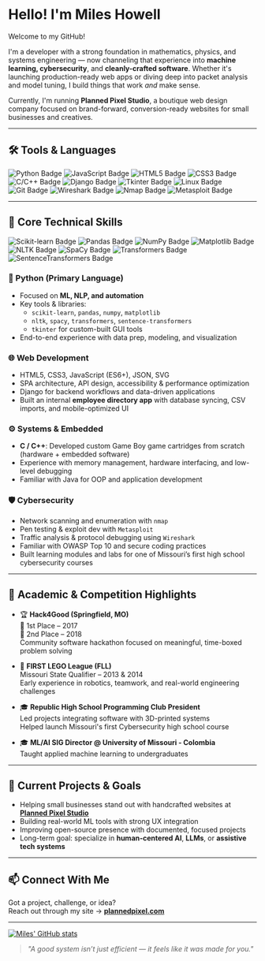 # Hello! I'm Miles Howell

Welcome to my GitHub!

I'm a developer with a strong foundation in mathematics, physics, and systems engineering — now channeling that experience into **machine learning, cybersecurity**, and **cleanly-crafted software**. Whether it's launching production-ready web apps or diving deep into packet analysis and model tuning, I build things that work *and* make sense.

Currently, I'm running **Planned Pixel Studio**, a boutique web design company focused on brand-forward, conversion-ready websites for small businesses and creatives.

---

## 🛠️ Tools & Languages

<p align="left">
  <img src="https://img.shields.io/badge/Python-3.11-blue?logo=python&logoColor=white" alt="Python Badge"/>
  <img src="https://img.shields.io/badge/JavaScript-ES6+-F7DF1E?logo=javascript&logoColor=black" alt="JavaScript Badge"/>
  <img src="https://img.shields.io/badge/HTML5-E34F26?logo=html5&logoColor=white" alt="HTML5 Badge"/>
  <img src="https://img.shields.io/badge/CSS3-1572B6?logo=css3&logoColor=white" alt="CSS3 Badge"/>
  <img src="https://img.shields.io/badge/C/C++-00599C?logo=c%2B%2B&logoColor=white" alt="C/C++ Badge"/>
  <img src="https://img.shields.io/badge/Django-092E20?logo=django&logoColor=white" alt="Django Badge"/>
  <img src="https://img.shields.io/badge/Tkinter-GUI-4B8BBE?logo=python&logoColor=white" alt="Tkinter Badge"/>
  <img src="https://img.shields.io/badge/Linux-Arch%20%2F%20Ubuntu-333333?logo=linux&logoColor=white" alt="Linux Badge"/>
  <img src="https://img.shields.io/badge/Git-F05032?logo=git&logoColor=white" alt="Git Badge"/>
  <img src="https://img.shields.io/badge/Wireshark-005498?logo=wireshark&logoColor=white" alt="Wireshark Badge"/>
  <img src="https://img.shields.io/badge/Nmap-Cybersecurity-008891?logo=gnuprivacyguard&logoColor=white" alt="Nmap Badge"/>
  <img src="https://img.shields.io/badge/Metasploit-Framework-blueviolet?logo=protonmail&logoColor=white" alt="Metasploit Badge"/>
</p>

---

## 🧠 Core Technical Skills

<p align="left">
  <img src="https://img.shields.io/badge/scikit--learn-F7931E?logo=scikitlearn&logoColor=white" alt="Scikit-learn Badge"/>
  <img src="https://img.shields.io/badge/pandas-150458?logo=pandas&logoColor=white" alt="Pandas Badge"/>
  <img src="https://img.shields.io/badge/numpy-013243?logo=numpy&logoColor=white" alt="NumPy Badge"/>
  <img src="https://img.shields.io/badge/matplotlib-3776AB?logo=python&logoColor=white" alt="Matplotlib Badge"/>
  <img src="https://img.shields.io/badge/NLTK-2E8B57?logo=python&logoColor=white" alt="NLTK Badge"/>
  <img src="https://img.shields.io/badge/SpaCy-6A5ACD?logo=spacy&logoColor=white" alt="SpaCy Badge"/>
  <img src="https://img.shields.io/badge/Transformers-HuggingFace-yellow?logo=huggingface&logoColor=black" alt="Transformers Badge"/>
  <img src="https://img.shields.io/badge/SentenceTransformers-B8B8FF?logo=python&logoColor=black" alt="SentenceTransformers Badge"/>
</p>

### 🐍 Python (Primary Language)
- Focused on **ML, NLP, and automation**
- Key tools & libraries:
  - `scikit-learn`, `pandas`, `numpy`, `matplotlib`
  - `nltk`, `spacy`, `transformers`, `sentence-transformers`
  - `tkinter` for custom-built GUI tools
- End-to-end experience with data prep, modeling, and visualization

### 🌐 Web Development
- HTML5, CSS3, JavaScript (ES6+), JSON, SVG
- SPA architecture, API design, accessibility & performance optimization
- Django for backend workflows and data-driven applications
- Built an internal **employee directory app** with database syncing, CSV imports, and mobile-optimized UI

### ⚙️ Systems & Embedded
- **C / C++**: Developed custom Game Boy game cartridges from scratch (hardware + embedded software)
- Experience with memory management, hardware interfacing, and low-level debugging
- Familiar with Java for OOP and application development

### 🛡️ Cybersecurity
- Network scanning and enumeration with `nmap`
- Pen testing & exploit dev with `Metasploit`
- Traffic analysis & protocol debugging using `Wireshark`
- Familiar with OWASP Top 10 and secure coding practices
- Built learning modules and labs for one of Missouri’s first high school cybersecurity courses

---

## 🧬 Academic & Competition Highlights

- 🏆 **Hack4Good (Springfield, MO)**  
  🥇 1st Place – 2017  
  🥈 2nd Place – 2018  
  Community software hackathon focused on meaningful, time-boxed problem solving

- 🤖 **FIRST LEGO League (FLL)**  
  Missouri State Qualifier – 2013 & 2014  
  Early experience in robotics, teamwork, and real-world engineering challenges

- 🎓 **Republic High School Programming Club President**  
  Led projects integrating software with 3D-printed systems  
  Helped launch Missouri's first Cybersecurity high school course

- 🎓 **ML/AI SIG Director @ University of Missouri - Colombia**  
  Taught applied machine learning to undergraduates  

---

## 🔭 Current Projects & Goals

- Helping small businesses stand out with handcrafted websites at [**Planned Pixel Studio**](https://www.plannedpixel.com)
- Building real-world ML tools with strong UX integration
- Improving open-source presence with documented, focused projects
- Long-term goal: specialize in **human-centered AI**, **LLMs**, or **assistive tech systems**

---

## 📫 Connect With Me

Got a project, challenge, or idea?  
Reach out through my site → [**plannedpixel.com**](https://www.plannedpixel.com)

---

[![Miles' GitHub stats](https://github-readme-stats.vercel.app/api?username=miles-howell)](https://github.com/anuraghazra/github-readme-stats)

> *"A good system isn’t just efficient — it feels like it was made for you."*
